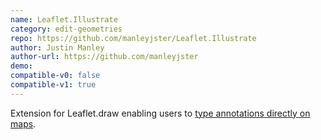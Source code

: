 ```yaml
---
name: Leaflet.Illustrate
category: edit-geometries
repo: https://github.com/manleyjster/Leaflet.Illustrate
author: Justin Manley
author-url: https://github.com/manleyjster
demo: 
compatible-v0: false
compatible-v1: true
---
```


Extension for Leaflet.draw enabling users to <a href="http://manleyjster.github.io/Leaflet.Illustrate/examples/0.0.2/simple/">type annotations directly on maps</a>.
